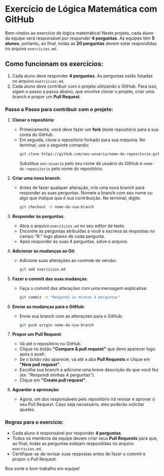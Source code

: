 # Exercício de Lógica Matemática com GitHub

Bem-vindos ao exercício de lógica matemática! Neste projeto, cada aluno da equipe será responsável por responder **4 perguntas**. As equipes têm **5 alunos**, portanto, ao final, todas as **20 perguntas** devem estar respondidas no arquivo `exercicios.md`.

## Como funcionam os exercícios:

1. Cada aluno deve responder **4 perguntas**. As perguntas estão listadas no arquivo `exercicios.md`.
2. Cada aluno deve contribuir com o projeto utilizando o GitHub. Para isso, sigam o passo a passo abaixo, que envolve clonar o projeto, criar uma branch e propor um **Pull Request**.

### Passo a Passo para contribuir com o projeto:

1. **Clonar o repositório**:
   - Primeiramente, você deve fazer um **fork** deste repositório para a sua conta do GitHub.
   - Em seguida, clone o repositório forkado para sua máquina. No terminal, use o seguinte comando:
     ```bash
     git clone https://github.com/seu-usuario/nome-do-repositorio.git
     ```
     Substitua `seu-usuario` pelo seu nome de usuário do GitHub e `nome-do-repositorio` pelo nome do repositório.

2. **Criar uma nova branch**:
   - Antes de fazer qualquer alteração, crie uma nova branch para responder as suas perguntas. Nomeie a branch com seu nome ou algo que indique que é sua contribuição. No terminal, digite:
     ```bash
     git checkout -b nome-da-sua-branch
     ```

3. **Responder às perguntas**:
   - Abra o arquivo `exercicios.md` no seu editor de texto.
   - Encontre as perguntas atribuídas a você e escreva as respostas no campo "R:" logo abaixo de cada pergunta.
   - Após responder às suas 4 perguntas, salve o arquivo.

4. **Adicionar as mudanças ao Git**:
   - Adicione suas alterações ao controle de versão:
     ```bash
     git add exercicios.md
     ```

5. **Fazer o commit das suas mudanças**:
   - Faça o commit das alterações com uma mensagem explicativa:
     ```bash
     git commit -m "Respondi às minhas 4 perguntas"
     ```

6. **Enviar as mudanças para o GitHub**:
   - Envie sua branch com as alterações para o GitHub:
     ```bash
     git push origin nome-da-sua-branch
     ```

7. **Propor um Pull Request**:
   - Vá até o repositório no GitHub.
   - Clique no botão **"Compare & pull request"** que deve aparecer logo após o push.
   - Se o botão não aparecer, vá até a aba **Pull Requests** e clique em **"New pull request"**.
   - Escolha sua branch e adicione uma breve descrição do que você fez (ex: "Respondi minhas 4 perguntas").
   - Clique em **"Create pull request"**.

8. **Aguardar a aprovação**:
   - Agora, um dos responsáveis pelo repositório irá revisar e aprovar o seu Pull Request. Caso seja necessário, eles poderão solicitar ajustes.

### Regras para o exercício:
- Cada aluno é responsável por responder **4 perguntas**.
- Todos os membros da equipe devem criar seus **Pull Requests** para que, ao final, todas as perguntas estejam respondidas no arquivo `exercicios.md`.
- Certifique-se de revisar suas respostas antes de fazer o commit e propor o Pull Request.

Boa sorte e bom trabalho em equipe!
